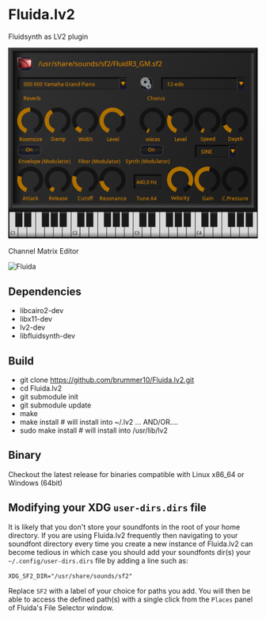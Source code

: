 # Fluida.lv2

Fluidsynth as LV2 plugin 

![Fluida](https://raw.githubusercontent.com/brummer10/Fluida.lv2/master/Fluida.png)

Channel Matrix Editor

![Fluida](https://raw.githubusercontent.com/brummer10/Fluida.lv2/master/Fluida_Channel_matrix.png)

## Dependencies

- libcairo2-dev
- libx11-dev
- lv2-dev
- libfluidsynth-dev


## Build
- git clone https://github.com/brummer10/Fluida.lv2.git
- cd Fluida.lv2
- git submodule init
- git submodule update
- make
- make install # will install into ~/.lv2 ... AND/OR....
- sudo make install # will install into /usr/lib/lv2

## Binary
Checkout the latest release for binaries compatible with Linux x86_64 or Windows (64bit)

## Modifying your XDG `user-dirs.dirs` file

It is likely that you don't store your soundfonts in the root of your home directory. If you are using Fluida.lv2 frequently then navigating to your soundfont directory every time you create a new instance of Fluida.lv2 can become tedious in which case you should add your soundfonts dir(s) your `~/.config/user-dirs.dirs` file by adding a line such as:

```
XDG_SF2_DIR="/usr/share/sounds/sf2"
```

Replace `SF2` with a label of your choice for paths you add. You will then be able to access the defined path(s) with a single click from the `Places` panel of Fluida's File Selector window.
